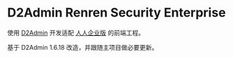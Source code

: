 # D2Admin Renren Security Enterprise

使用 [D2Admin](https://github.com/d2-projects/d2-admin) 开发适配 [人人企业版](https://www.renren.io/enterprise) 的前端工程。

基于 D2Admin 1.6.18 改造，并跟随主项目做必要更新。